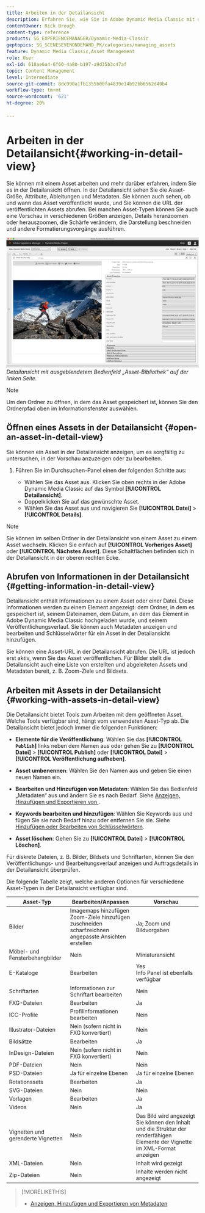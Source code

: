 ```yaml
---
title: Arbeiten in der Detailansicht
description: Erfahren Sie, wie Sie in Adobe Dynamic Media Classic mit der Detailansicht arbeiten.
contentOwner: Rick Brough
content-type: reference
products: SG_EXPERIENCEMANAGER/Dynamic-Media-Classic
geptopics: SG_SCENESEVENONDEMAND_PK/categories/managing_assets
feature: Dynamic Media Classic,Asset Management
role: User
exl-id: 618ae6a4-6f60-4a80-b197-a9d35b3c47af
topic: Content Management
level: Intermediate
source-git-commit: 8dc990a1fb1355b00fa4839e14b92bb6562d40b4
workflow-type: tm+mt
source-wordcount: '621'
ht-degree: 20%

---
```


# Arbeiten in der Detailansicht{#working-in-detail-view}

Sie können mit einem Asset arbeiten und mehr darüber erfahren, indem Sie es in der Detailansicht öffnen. In der Detailansicht sehen Sie die Asset-Größe, Attribute, Ableitungen und Metadaten. Sie können auch sehen, ob und wann das Asset veröffentlicht wurde, und Sie können die URL der veröffentlichten Assets abrufen. Bei manchen Asset-Typen können Sie auch eine Vorschau in verschiedenen Größen anzeigen, Details heranzoomen oder herauszoomen, die Schärfe verändern, die Darstellung beschneiden und andere Formatierungsvorgänge ausführen.

<!-- 

Comment Type: remark
Last Modified By: Rick Brough (rbrough@adobe.com)
Last Modified Date: 2018-06-14T13:52:46.623-0400

<p>as_detail_view_popup.png found in Downloads on local in folder "scene7-images"</p>

 -->

![Detailansicht](/help/using/assets/image_0.img.png)
*Detailansicht mit ausgeblendetem Bedienfeld „Asset-Bibliothek“ auf der linken Seite.*

>[!NOTE]
>
>Um den Ordner zu öffnen, in dem das Asset gespeichert ist, können Sie den Ordnerpfad oben im Informationsfenster auswählen.

## Öffnen eines Assets in der Detailansicht {#open-an-asset-in-detail-view}

Sie können ein Asset in der Detailansicht anzeigen, um es sorgfältig zu untersuchen, in der Vorschau anzuzeigen oder zu bearbeiten.

1. Führen Sie im Durchsuchen-Panel einen der folgenden Schritte aus:

   * Wählen Sie das Asset aus. Klicken Sie oben rechts in der Adobe Dynamic Media Classic auf das Symbol **[!UICONTROL Detailansicht]**.
   * Doppelklicken Sie auf das gewünschte Asset.
   * Wählen Sie das Asset aus und navigieren Sie **[!UICONTROL Datei]** > **[!UICONTROL Details]**.

>[!NOTE]
>
>Sie können im selben Ordner in der Detailansicht von einem Asset zu einem Asset wechseln. Klicken Sie einfach auf **[!UICONTROL Vorheriges Asset]** oder **[!UICONTROL Nächstes Asset]**. Diese Schaltflächen befinden sich in der Detailansicht in der oberen rechten Ecke.

## Abrufen von Informationen in der Detailansicht {#getting-information-in-detail-view}

Detailansicht enthält Informationen zu einem Asset oder einer Datei. Diese Informationen werden zu einem Element angezeigt: dem Ordner, in dem es gespeichert ist, seinem Dateinamen, dem Datum, an dem das Element in Adobe Dynamic Media Classic hochgeladen wurde, und seinem Veröffentlichungsverlauf. Sie können auch Metadaten anzeigen und bearbeiten und Schlüsselwörter für ein Asset in der Detailansicht hinzufügen.

Sie können eine Asset-URL in der Detailansicht abrufen. Die URL ist jedoch erst aktiv, wenn Sie das Asset veröffentlichen. Für Bilder stellt die Detailansicht auch eine Liste von erstellten und abgeleiteten Assets und Metadaten bereit, z. B. Zoom-Ziele und Bildsets.

## Arbeiten mit Assets in der Detailansicht {#working-with-assets-in-detail-view}

Die Detailansicht bietet Tools zum Arbeiten mit dem geöffneten Asset. Welche Tools verfügbar sind, hängt vom verwendeten Asset-Typ ab. Die Detailansicht bietet jedoch immer die folgenden Funktionen:

* **Elemente für die Veröffentlichung**: Wählen Sie das **[!UICONTROL `Publish`]** links neben dem Namen aus oder gehen Sie zu **[!UICONTROL Datei]** > **[!UICONTROL Publish]** oder **[!UICONTROL Datei]** > **[!UICONTROL Veröffentlichung aufheben]**.

* **Asset umbenennen**: Wählen Sie den Namen aus und geben Sie einen neuen Namen ein.

* **Bearbeiten und Hinzufügen von Metadaten**: Wählen Sie das Bedienfeld „Metadaten“ aus und ändern Sie es nach Bedarf. Siehe [Anzeigen, Hinzufügen und Exportieren von ](/help/using/viewing-adding-exporting-metadata.md).

* **Keywords bearbeiten und hinzufügen**: Wählen Sie Keywords aus und fügen Sie sie nach Bedarf hinzu oder entfernen Sie sie. Siehe [Hinzufügen oder Bearbeiten von Schlüsselwörtern](/help/using/viewing-adding-exporting-metadata.md).

* **Asset löschen**: Gehen Sie zu **[!UICONTROL Datei]** > **[!UICONTROL Löschen]**.

Für diskrete Dateien, z. B. Bilder, Bildsets und Schriftarten, können Sie den Veröffentlichungs- und Bearbeitungsverlauf anzeigen und Auftragsdetails in der Detailansicht überprüfen.

Die folgende Tabelle zeigt, welche anderen Optionen für verschiedene Asset-Typen in der Detailansicht verfügbar sind.

| Asset-Typ | Bearbeiten/Anpassen | Vorschau |
| --- | --- | --- |
| Bilder | Imagemaps hinzufügen<br> Zoom-Ziele hinzufügen<br>zuschneiden<br>scharfzeichnen<br>angepasste Ansichten erstellen | Ja; Zoom und Bildvorgaben |
| Möbel- und Fensterbehangbilder | Nein | Miniaturansicht |
| E-Kataloge | Bearbeiten | Yes<br>Info Panel ist ebenfalls verfügbar |
| Schriftarten | Informationen zur Schriftart bearbeiten | Nein |
| FXG-Dateien | Bearbeiten | Ja |
| ICC-Profile | Profilinformationen bearbeiten | Nein |
| Illustrator-Dateien | Nein (sofern nicht in FXG konvertiert) | Nein |
| Bildsätze | Bearbeiten | Ja |
| InDesign-Dateien | Nein (sofern nicht in FXG konvertiert) | Nein |
| PDF-Dateien | Nein | Nein |
| PSD-Dateien | Ja für einzelne Ebenen | Ja für einzelne Ebenen |
| Rotationssets | Bearbeiten | Ja |
| SVG-Dateien | Nein | Nein |
| Vorlagen | Bearbeiten | Ja |
| Videos | Nein | Ja |
| Vignetten und gerenderte Vignetten | Nein | Das Bild wird angezeigt<br>Sie können den Inhalt und die Struktur der renderfähigen Elemente der Vignette im XML-Format anzeigen |
| XML-Dateien | Nein | Inhalt wird gezeigt |
| Zip-Dateien | Nein | Inhalte werden nicht angezeigt |

>[!MORELIKETHIS]
>
>* [Anzeigen, Hinzufügen und Exportieren von Metadaten](viewing-adding-exporting-metadata.md#viewing_adding_and_exporting_metadata)
